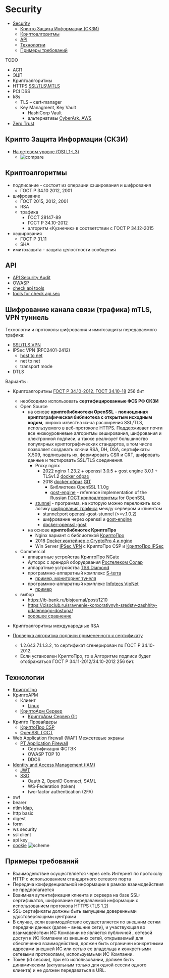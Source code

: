 # Security

- [Security](#security)
  - [Крипто Защита Информации (СКЗИ)](#крипто-защита-информации-скзи)
  - [Криптоалгоритмы](#криптоалгоритмы)
  - [API](#api)
  - [Технологии](#технологии)
  - [Примеры требований](#примеры-требований)

TODO

- АСП
- ЭЦП
- Криптоалгоритмы
- HTTPS [SSL\TLS\MTLS](../../technology/protocols.integration/tls.md)
- PCI DSS
- k8s
  - TLS – cert-manager
  - Key Managment, Key Vault
    - HashiCorp Vault 
    - альтернативы [CyberArk, AWS](https://datafloq.com/read/5-compelling-alternatives-hashicorp-vault/)
- [Zero Trust](https://t.me/ru_arc/136)

## Крипто Защита Информации (СКЗИ)

- [На сетевом уровне (OSI L1-L3)](https://systempb.ru/company/our-articles/vysokie-skorosti-sovremennykh-tsod-kak-vozmozhnosti-stanovyatsya-ogranicheniyami-i-chto-s-etim-delat/)
  - ![compare](https://systempb.ru/upload/medialibrary/e4a/4.jpg)

## Криптоалгоритмы

- подписание - состоит из операции хэширования и шифрования
  - ГОСТ Р 34.10 2012, 2001
- шифрование
  - ГОСТ 2015, 2012, 2001
  - RSA
  - трафика
    - ГОСТ 28147-89
    - ГОСТ Р 34.10-2012
    - алгоритм «Кузнечик» в соответствии с ГОСТ Р 34.12-2015
- хэширования
  - ГОСТ Р 31.11
  - SHA
- имитозащита - защита целостности сообщения

## API

- [API Security Audit](https://docs.42crunch.com/latest/content/concepts/api_contract_security_audit.htm)
- [OWASP](https://42crunch.com/owasp-api-security-top-10/)
- [check api tools](https://platform.42crunch.com/)
- [tools for check api sec](https://github.com/arainho/awesome-api-security)

## Шифрование канала связи (трафика) mTLS, VPN туннель 

Технологии и протоколы шифрования и имитозащиты передаваемого трафика:

- [SSL\TLS VPN](https://www.pvsm.ru/vpn/32300)  
- IPSec VPN (RFC2401-2412)
  - [host to net](https://habr.com/ru/articles/504484/)
  - net to net
  - transport mode
- DTLS

Варианты:

- Криптоалгоритмы [ГОСТ Р 34.10-2012, ГОСТ 34.10-18](https://qsetup.ru/gost-vpn-chto-eto/) 256 бит
  - необходимо использовать __сертифицированные ФСБ РФ СКЗИ__
  - Open Source
    - на основе __криптобиблиотеки OpenSSL__ - __полноценная криптографическая библиотека с открытым исходным кодом__, широко известна из-за расширения SSL/TLS, используемого в веб-протоколе HTTPS. Поддерживает почти все низкоуровневые алгоритмы хеширования, шифрования и электронной подписи, а также реализует большинство популярных криптографических стандартов, в том числе позволяет создавать ключи RSA, DH, DSA, сертификаты X.509, подписывать их, формировать CSR и CRT, шифровать данные и тестировать SSL/TLS соединения.        
      - Proxy nginx 
        - 2022 nginx 1.23.2 + openssl 3.0.5 + gost engine 3.0.1 + TLSv1.2 [docker образ](https://github.com/vheathen/docker-nginx-openssl3-gost)
        - 2018 [docker образ](https://habr.com/ru/articles/353534/) [GIT](https://github.com/rnixik/docker-openssl-gost)
          - Библиотека OpenSSL 1.1.0g 
          - [gost-engine](https://github.com/gost-engine/engine) - reference implementation of the Russian [ГОСТ крипоалгоритмы](https://github.com/gost-engine/engine/blob/master/README.prov.md) for OpenSSL
      - [stunnel](https://habr.com/ru/companies/aktiv-company/articles/477650/) - программа, на которую можно переложить всю логику [шифрования трафика](https://www.stunnel.org/docs.html) между сервером и клиентом
        - stunnel:port openssl-gost-stunnel (>=v.1.0.2)
        - шифрование через openssl и [gost-engine](https://github.com/gost-engine/engine)
        - [docker-openssl-gost](https://github.com/rnixik/docker-openssl-gost)
    - на основе __криптобиблиотек КриптоПро__
      - Nginx вариант с библиотекой [КриптоПро](https://habr.com/ru/articles/353534/#comment_10757142)
      - 2018 [Docker контейнер с CryptoPro 4 и nginx](https://github.com/navyzet/crypto-proxy)
      - Win Server [IPSec VPN](https://itnan.ru/post.php?c=1&p=328770) с КриптоПро CSP и [КриптоПро IPSec](https://www.cryptopro.ru/products/ipsec/vpngost)
  - Commercial
    - аппаратные устройства [КриптоПро NGate](https://www.cryptopro.ru/products/ngate)
    - Аутсорс с арендой оборудования [Ростелеком Солар](https://rt-solar.ru/services/vpn/)
    - аппаратные устройства [TSS Diamond](https://qsetup.ru/gost-vpn-chto-eto/)
    - программно-аппаратный комплекс [S-terra](../../technology/s-terra.md)
      - [пример, мониторинг тунеля](https://habr.com/ru/companies/solarsecurity/articles/471470/)
    - программно-аппаратный комплекс [Infotecs VipNet](https://infotecs.ru/products/)
      - [пример](https://habr.com/ru/companies/solarsecurity/articles/514896/)
  - выбор
    - https://ib-bank.ru/bisjournal/post/1210 		
    - https://cisoclub.ru/sravnenie-korporativnyh-sredstv-zashhity-udalennogo-dostupa/		
    - [хорошее сравнение](https://www.anti-malware.ru/compare/certified-russian-TLS-gateways)
- Криптоалгоритмы международные RSA

- [Проверка алгоритма подписи примененного к сертификату](https://sysos.ru/?p=589)
  - 1.2.643.7.1.1.3.2, то сертификат сгенерирован по ГОСТ Р 34.10-2012. 
  - Если установлен КриптоПро, то в Алгоритме подписи будет отображаться ГОСТ Р 34.11-2012/34.10-2012 256 бит.

## Технологии

- [КриптоПро](https://www.cryptopro.ru/products/csp/compare#supported_algorithms)
- КриптоАРМ
  - Клиент
    - [Linux](https://cryptoarm.ru/documentation/kak-ustanovit-kriptoarm-gost-na-platformu-Linux)
  - [КриптоАрм Сервер](https://cryptoarm.ru/news/kriptoarm-server/)
    - [КриптоАрм Сервер Git](https://github.com/CryptoARM/CryptoARMGOST-Web)
- Крипто Провайдеры
  - [КриптоПро CSP](https://www.cryptopro.ru/products/csp/compare)
  - [OpenSSL ГОСТ](https://redos.red-soft.ru/base/manual/safe-redos/gost-in-openssl/)
- Web Application firewall (WAF) Межсетевые экраны
  - [PT Application Firewall](https://www.tadviser.ru/index.php/%D0%9F%D1%80%D0%BE%D0%B4%D1%83%D0%BA%D1%82:PT_Application_Firewall)
    - Сертификация ФСТЭК
    - OWASP TOP 10
    - DDOS
- [Identity and Access Management (IAM)](../system.class/iam.md)
  - [JWT](../../technology/jwt.md)
  - [SSO](../sso.md)
    - Oauth 2, OpenID Connect, SAML
    - WS-Federation (token)
    - two-factor authentication (2FA)
- swt
- bearer
- ntlm ldap,
- http basic
- digest
- form
- ws security
- ssl client
- api key
- [cookie](https://blog.bytebytego.com/i/86976622/token-cookie-session)
![scheme](https://blog.bytebytego.com/p/ep34-session-cookie-jwt-token-sso)

## Примеры требований

- Взаимодействие осуществляется через сеть Интернет по протоколу HTTP с использованием стандартного сетевого порта
- Передача конфиденциальной информации в рамках взаимодействия не предполагается
- Взаимная аутентификация клиента и сервера на базе SSL-сертификатов, шифрование передаваемой информации с использованием протокола HTTPS (TLS 1.2)
- SSL-сертификаты должны быть выпущены доверенными удостоверяющими центрами
- В случае, если взаимодействие осуществляется по внешним сетям передачи данных (далее – внешние сети), и участвующая во взаимодействии ИС Компании не является публичной , сетевой доступ к ИС Компании из внешних сетей, открываемый для обеспечения взаимодействия, должен быть ограничен конкретными адресами внешней ИС или сетью ее владельца  и конкретными сетевыми протоколами, используемыми ИС Компании.
- Токен (id сессии), при его использовании, должен быть динамическим (актуальным только для одной сессии одного клиента) и не должен передаваться в URL.
